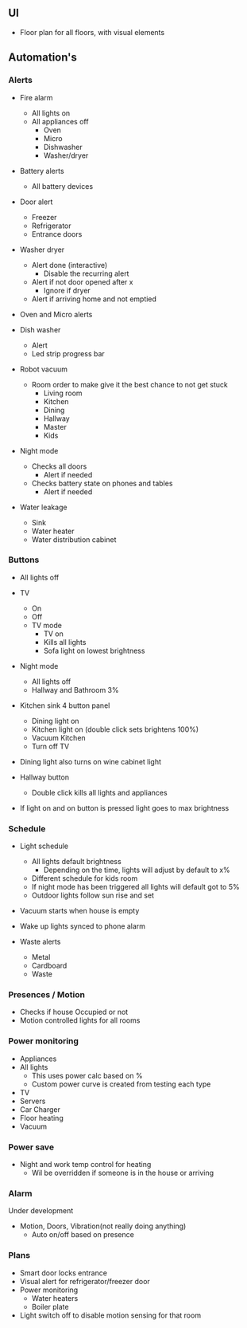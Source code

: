 ## UI
* Floor plan for all floors, with visual elements


## Automation's
### Alerts
* Fire alarm
    * All lights on
    * All appliances off
        * Oven
        * Micro
        * Dishwasher
        * Washer/dryer

* Battery alerts 
    * All battery devices

* Door alert
    * Freezer
    * Refrigerator
    * Entrance doors

* Washer dryer
    * Alert done (interactive)
        * Disable the recurring alert        
    * Alert if not door opened after x
        * Ignore if dryer
    * Alert if arriving home and not emptied

* Oven and Micro alerts

* Dish washer
    * Alert
    * Led strip progress bar

* Robot vacuum
    * Room order to make give it the best chance to not get stuck 
        * Living room
        * Kitchen 
        * Dining
        * Hallway
        * Master 
        * Kids  

* Night mode
    * Checks all doors
        * Alert if needed
    * Checks battery state on phones and tables
        * Alert if needed

* Water leakage
    * Sink
    * Water heater
    * Water distribution cabinet


### Buttons
* All lights off
* TV
    * On
    * Off
    * TV mode 
        * TV on 
        * Kills all lights
        * Sofa light on lowest brightness
* Night mode
    * All lights off
    * Hallway and Bathroom 3% 

* Kitchen sink 4 button panel
    * Dining light on 
    * Kitchen light on (double click sets brightens 100%)
    * Vacuum Kitchen 
    * Turn off TV
* Dining light also turns on wine cabinet light
* Hallway button 
    * Double click kills all lights and appliances 
* If light on and on button is pressed light goes to max brightness


### Schedule
* Light schedule
    * All lights default brightness 
        * Depending on the time, lights will adjust by default to x% 
    * Different schedule for kids room
    * If night mode has been triggered all lights will default got to 5%
    * Outdoor lights follow sun rise and set 

* Vacuum starts when house is empty 
* Wake up lights synced to phone alarm 
* Waste alerts 
    * Metal
    * Cardboard
    * Waste

### Presences / Motion
* Checks if house Occupied or not
* Motion controlled lights for all rooms



### Power monitoring
* Appliances
* All lights
    * This uses power calc based on %
    * Custom power curve is created from testing each type 
* TV
* Servers
* Car Charger
* Floor heating
* Vacuum


### Power save
* Night and work temp control for heating 
    * Wil be overridden if someone is in the house or arriving


### Alarm 
Under development

* Motion, Doors, Vibration(not really doing anything)
    * Auto on/off based on presence 

### Plans 
* Smart door locks entrance 
* Visual alert for refrigerator/freezer door
* Power monitoring
    * Water heaters
    * Boiler plate
* Light switch off to disable motion sensing for that room 